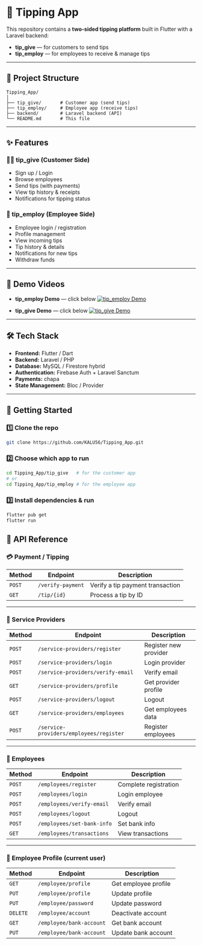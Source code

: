 # 💸 Tipping App

This repository contains a **two-sided tipping platform** built in Flutter with a Laravel backend:

* **tip_give** — for customers to send tips
* **tip_employ** — for employees to receive & manage tips

---

## 📂 Project Structure

```
Tipping_App/
│
├── tip_give/       # Customer app (send tips)
├── tip_employ/     # Employee app (receive tips)
├── backend/        # Laravel backend (API)
└── README.md       # This file
```

---

## ✨ Features

### 🧑‍💼 tip_give (Customer Side)

* Sign up / Login
* Browse employees
* Send tips (with payments)
* View tip history & receipts
* Notifications for tipping status

### 👔 tip_employ (Employee Side)

* Employee login / registration
* Profile management
* View incoming tips
* Tip history & details
* Notifications for new tips
* Withdraw funds

---

## 🎥 Demo Videos

* **tip_employ Demo** — click below
  [![tip\_employ Demo](https://img.youtube.com/vi/dALlBdwtitY/0.jpg)](https://youtube.com/shorts/dALlBdwtitY)

* **tip_give Demo** — click below
  [![tip\_give Demo](https://img.youtube.com/vi/GKrOXeTtU4A/0.jpg)](https://youtube.com/shorts/GKrOXeTtU4A)

---

## 🛠️ Tech Stack

* **Frontend:** Flutter / Dart
* **Backend:** Laravel / PHP
* **Database:** MySQL / Firestore hybrid
* **Authentication:** Firebase Auth + Laravel Sanctum
* **Payments:**  chapa
* **State Management:** Bloc / Provider

---

## 🚀 Getting Started

### 1️⃣ Clone the repo

```bash
git clone https://github.com/KALU56/Tipping_App.git
```

### 2️⃣ Choose which app to run

```bash
cd Tipping_App/tip_give   # for the customer app  
# or  
cd Tipping_App/tip_employ # for the employee app
```

### 3️⃣ Install dependencies & run

```bash
flutter pub get
flutter run
```



## 📡 API Reference


### 💳 Payment / Tipping

| Method | Endpoint          | Description                      |
| ------ | ----------------- | -------------------------------- |
| `POST` | `/verify-payment` | Verify a tip payment transaction |
| `GET`  | `/tip/{id}`       | Process a tip by ID              |

---

### 🏢 Service Providers

| Method  | Endpoint                                       | Description         
| ------- | ---------------------------------------------- | --------------------- 
| `POST`  | `/service-providers/register`                  | Register new provider 
| `POST`  | `/service-providers/login`                     | Login provider    
| `POST`  | `/service-providers/verify-email`              | Verify email     
| `GET`   | `/service-providers/profile`                   | Get provider profile
| `POST`  | `/service-providers/logout`                    | Logout               
| `GET`   | `/service-providers/employees`                 | Get employees data   
| `POST`  | `/service-providers/employees/register`        | Register employees    


---

### 👔 Employees

| Method | Endpoint                   | Description         
| ------ | -------------------------- | --------------------- 
| `POST` | `/employees/register`      | Complete registration 
| `POST` | `/employees/login`         | Login employee     
| `POST` | `/employees/verify-email`  | Verify email         
| `POST` | `/employees/logout`        | Logout               
| `POST` | `/employees/set-bank-info` | Set bank info         
| `GET`  | `/employees/transactions`  | View transactions     

---

### 👤 Employee Profile (current user)

| Method   | Endpoint                 | Description          
| -------- | ------------------------ | -------------------- 
| `GET`    | `/employee/profile`      | Get employee profile 
| `PUT`    | `/employee/profile`      | Update profile       
| `PUT`    | `/employee/password`     | Update password      
| `DELETE` | `/employee/account`      | Deactivate account   
| `GET`    | `/employee/bank-account` | Get bank account     
| `PUT`    | `/employee/bank-account` | Update bank account  


